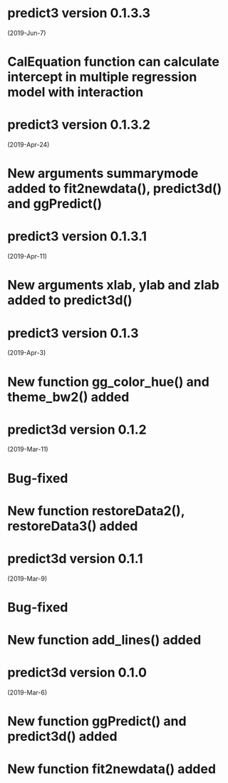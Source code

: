 predict3 version 0.1.3.3
========================
(2019-Jun-7)

# CalEquation function can calculate intercept in multiple regression model with interaction

predict3 version 0.1.3.2
=======================
(2019-Apr-24)

# New arguments summarymode added to fit2newdata(), predict3d() and ggPredict()


predict3 version 0.1.3.1
=======================
(2019-Apr-11)

# New arguments xlab, ylab and zlab added to predict3d()

predict3 version 0.1.3
=======================
(2019-Apr-3)

# New function gg_color_hue() and theme_bw2() added

predict3d version 0.1.2
=======================
(2019-Mar-11)

# Bug-fixed

# New function restoreData2(), restoreData3()  added


predict3d version 0.1.1
=======================
(2019-Mar-9)

# Bug-fixed

# New function add_lines() added



predict3d version 0.1.0
=======================
(2019-Mar-6)

# New function ggPredict() and predict3d() added

# New function fit2newdata() added


